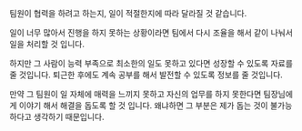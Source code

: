 팀원이 협력을 하려고 하는지, 일이 적절한지에 따라 달라질 것 같습니다.

일이 너무 많아서 진행을 하지 못하는 상황이라면 팀에서 다시 조율을 해서 같이 나눠서 일을 처리할 것 입니다.

하지만 그 사람이 능력 부족으로 최소한의 일도 못하고 있다면 성장할 수 있도록 자료를 줄 것입니다.
퇴근한 후에도 계속 공부를 해서 발전할 수 있도록 정보를 줄 것입니다.

만약 그 팀원이 일 자체에 매력을 느끼지 못하고 자신의 업무를 하지 못한다면 팀장님에게 이야기 해서 해결을 돕도록 할 것 입니다.
왜냐하면 그 부분은 제가 돕는 것이 불가능하다고 생각하기 때문입니다.